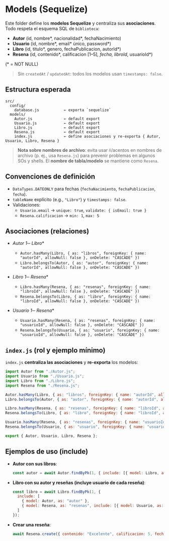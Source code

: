 # Models (Sequelize)

Este folder define los **modelos Sequelize** y centraliza sus **asociaciones**. Todo respeta el esquema SQL de `biblioteca`:

- **Autor** (id, nombre*, nacionalidad*, fechaNacimiento)
- **Usuario** (id, nombre*, email* único, password*)
- **Libro** (id, titulo*, genero, fechaPublicacion, autorId*)
- **Resena** (id, contenido*, calificacion [1–5]*, fecha, libroId*, usuarioId*)

(* = NOT NULL)

> Sin `createdAt` / `updatedAt`: todos los modelos usan `timestamps: false`.

## Estructura esperada

```
src/
  config/
    database.js           ← exporta `sequelize`
  models/
    Autor.js              ← default export
    Usuario.js            ← default export
    Libro.js              ← default export
    Resena.js             ← default export
    index.js              ← define asociaciones y re-exporta { Autor, Usuario, Libro, Resena }
```

> **Nota sobre nombres de archivo**: evita usar `ñ`/acentos en nombres de archivo (p. ej., usa `Resena.js`) para prevenir problemas en algunos SOs y shells. El **nombre de tabla/modelo** se mantiene como `Resena`.

## Convenciones de definición

- `DataTypes.DATEONLY` para fechas (`fechaNacimiento`, `fechaPublicacion`, `fecha`).
- `tableName` explícito (e.g., `"Libro"`) y `timestamps: false`.
- Validaciones:
  - `Usuario.email` → `unique: true`, `validate: { isEmail: true }`
  - `Resena.calificacion` → `min: 1`, `max: 5`

## Asociaciones (relaciones)

- **Autor 1─* Libro**
  - `Autor.hasMany(Libro, { as: "libros", foreignKey: { name: "autorId", allowNull: false }, onDelete: "CASCADE" })`
  - `Libro.belongsTo(Autor, { as: "autor", foreignKey: { name: "autorId", allowNull: false }, onDelete: "CASCADE" })`

- **Libro 1─* Resena**
  - `Libro.hasMany(Resena, { as: "resenas", foreignKey: { name: "libroId", allowNull: false }, onDelete: "CASCADE" })`
  - `Resena.belongsTo(Libro, { as: "libro", foreignKey: { name: "libroId", allowNull: false }, onDelete: "CASCADE" })`

- **Usuario 1─* Resena**
  - `Usuario.hasMany(Resena, { as: "resenas", foreignKey: { name: "usuarioId", allowNull: false }, onDelete: "CASCADE" })`
  - `Resena.belongsTo(Usuario, { as: "usuario", foreignKey: { name: "usuarioId", allowNull: false }, onDelete: "CASCADE" })`

## `index.js` (rol y ejemplo mínimo)

`index.js` **centraliza las asociaciones** y **re-exporta** los modelos:

```js
import Autor from "./Autor.js";
import Usuario from "./Usuario.js";
import Libro from "./Libro.js";
import Resena from "./Resena.js";

Autor.hasMany(Libro, { as: "libros", foreignKey: { name: "autorId", allowNull: false }, onDelete: "CASCADE" });
Libro.belongsTo(Autor, { as: "autor", foreignKey: { name: "autorId", allowNull: false }, onDelete: "CASCADE" });

Libro.hasMany(Resena, { as: "resenas", foreignKey: { name: "libroId", allowNull: false }, onDelete: "CASCADE" });
Resena.belongsTo(Libro, { as: "libro", foreignKey: { name: "libroId", allowNull: false }, onDelete: "CASCADE" });

Usuario.hasMany(Resena, { as: "resenas", foreignKey: { name: "usuarioId", allowNull: false }, onDelete: "CASCADE" });
Resena.belongsTo(Usuario, { as: "usuario", foreignKey: { name: "usuarioId", allowNull: false }, onDelete: "CASCADE" });

export { Autor, Usuario, Libro, Resena };
```

## Ejemplos de uso (include)

- **Autor con sus libros**:
  ```js
  const autor = await Autor.findByPk(1, { include: [{ model: Libro, as: "libros" }] });
  ```
- **Libro con su autor y reseñas (incluye usuario de cada reseña)**:
  ```js
  const libro = await Libro.findByPk(1, {
    include: [
      { model: Autor, as: "autor" },
      { model: Resena, as: "resenas", include: [{ model: Usuario, as: "usuario" }] }
    ]
  });
  ```
- **Crear una reseña**:
  ```js
  await Resena.create({ contenido: "Excelente", calificacion: 5, fecha: "2025-08-20", libroId: 1, usuarioId: 2 });
  ```

